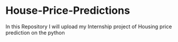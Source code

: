# House-Price-Predictions
In this Repository I will upload my Internship project of Housing price prediction on the python
